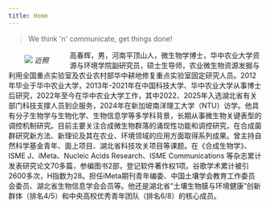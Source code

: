 ```yaml
---
title: Home
---
```




<div class="quote-right">

> We think 'n' communicate, get things done!

</div>

<div style="float:left;margin-right:10px;text-align:center;">
<p style="margin-top:10px;margin-bottom:0px;width:8em;"> 
<img src="https://vnote-1251564393.cos.ap-chengdu.myqcloud.com/gaoch-medium.jpg" />
<i>近照</i>
</p>
</div>


高春辉，男，河南平顶山人，微生物学博士，华中农业大学资源与环境学院副研究员，硕士生导师，农业微生物资源发掘与利用全国重点实验室及农业农村部华中耕地修复重点实验室固定研究人员。2012年毕业于华中农业大学，2013年-2021年在中国科技大学、华中农业大学从事博士后研究，2022年至今在华中农业大学工作，其中2022、2025年入选湖北省有关部门科技支撑人员到企服务，2024年在新加坡南洋理工大学（NTU）访学。他具有分子生物学与生物化学、生物信息学等多学科背景，长期从事微生物关键表型的调控机制研究。目前主要关注合成微生物群落的涌现性功能和调控研究，在合成菌群研究新方法、新理论及其在农业、环境领域的应用方面取得系列成果。曾主持自然科学基金青年、面上项目、湖北省科技攻关项目等课题。在《合成生物学》、ISME J、iMeta、Nucleic Acids Research、ISME Communications 等杂志累计发表研究论文70多篇，参编图书2部，登记软件著作权1项。谷歌学术累计被引2600多次，H指数为28。担任iMeta期刊青年编委、中国土壤学会教育工作委员会委员、湖北省生物信息学会会员等。他还是湖北省“土壤生物膜与环境健康”创新群体（排名4/5）和中央高校优秀青年团队（排名6/8）的核心成员。

